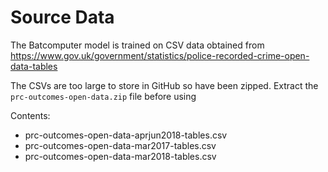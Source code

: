 # Source Data

The Batcomputer model is trained on CSV data obtained from https://www.gov.uk/government/statistics/police-recorded-crime-open-data-tables  

The CSVs are too large to store in GitHub so have been zipped. Extract the `prc-outcomes-open-data.zip` file before using

Contents:
- prc-outcomes-open-data-aprjun2018-tables.csv
- prc-outcomes-open-data-mar2017-tables.csv
- prc-outcomes-open-data-mar2018-tables.csv